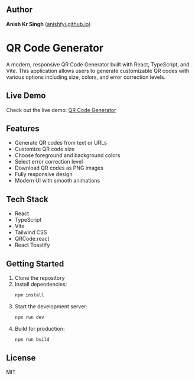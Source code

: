 ## Author

**Anish Kr Singh** ([anishfyi.github.io](https://anishfyi.github.io))

# QR Code Generator

A modern, responsive QR Code Generator built with React, TypeScript, and Vite. This application allows users to generate customizable QR codes with various options including size, colors, and error correction levels.

## Live Demo

Check out the live demo: [QR Code Generator](https://qr-code-beige-mu.vercel.app/)

## Features

- Generate QR codes from text or URLs
- Customize QR code size
- Choose foreground and background colors
- Select error correction level
- Download QR codes as PNG images
- Fully responsive design
- Modern UI with smooth animations

## Tech Stack

- React
- TypeScript
- Vite
- Tailwind CSS
- QRCode.react
- React Toastify

## Getting Started

1. Clone the repository
2. Install dependencies:
   ```bash
   npm install
   ```
3. Start the development server:
   ```bash
   npm run dev
   ```
4. Build for production:
   ```bash
   npm run build
   ```

## License

MIT
